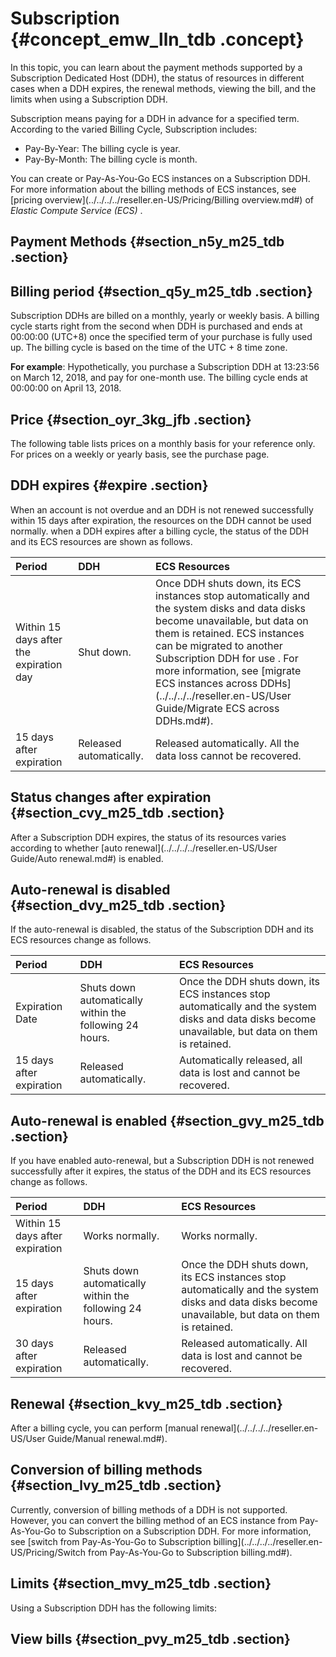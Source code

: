 # Subscription {#concept_emw_lln_tdb .concept}

In this topic, you can learn about the payment methods supported by a Subscription Dedicated Host \(DDH\), the status of resources in different cases when a DDH expires, the renewal methods, viewing the bill, and the limits when using a Subscription DDH.

Subscription means paying for a DDH in advance for a specified term. According to the varied Billing Cycle, Subscription includes:

-   Pay-By-Year: The billing cycle is year.
-   Pay-By-Month: The billing cycle is month.

You can create or Pay-As-You-Go ECS instances on a Subscription DDH. For more information about the billing methods of ECS instances, see [pricing overview](../../../../reseller.en-US/Pricing/Billing overview.md#) of *Elastic Compute Service \(ECS\)* .

## Payment Methods {#section_n5y_m25_tdb .section}

## Billing period {#section_q5y_m25_tdb .section}

Subscription DDHs are billed on a monthly, yearly or weekly basis. A billing cycle starts right from the second when DDH is purchased and ends at 00:00:00 \(UTC+8\) once the specified term of your purchase is fully used up. The billing cycle is based on the time of the UTC + 8 time zone.

**For example**: Hypothetically, you purchase a Subscription DDH at 13:23:56 on March 12, 2018, and pay for one-month use. The billing cycle ends at 00:00:00 on April 13, 2018.

## Price {#section_oyr_3kg_jfb .section}

The following table lists prices on a monthly basis for your reference only. For prices on a weekly or yearly basis, see the purchase page.

## DDH expires {#expire .section}

When an account is not overdue and an DDH is not renewed successfully within 15 days after expiration, the resources on the DDH cannot be used normally. when a DDH expires after a billing cycle, the status of the DDH and its ECS resources are shown as follows.

|Period|DDH|ECS Resources|
|:-----|:--|:------------|
|Within 15 days after the expiration day|Shut down.|Once DDH shuts down, its ECS instances stop automatically and the system disks and data disks become unavailable, but data on them is retained. ECS instances can be migrated to another Subscription DDH for use . For more information, see [migrate ECS instances across DDHs](../../../../reseller.en-US/User Guide/Migrate ECS across DDHs.md#).|
|15 days after expiration|Released automatically.|Released automatically. All the data loss cannot be recovered.|

## Status changes after expiration {#section_cvy_m25_tdb .section}

After a Subscription DDH expires, the status of its resources varies according to whether [auto renewal](../../../../reseller.en-US/User Guide/Auto renewal.md#) is enabled.

## Auto-renewal is disabled {#section_dvy_m25_tdb .section}

If the auto-renewal is disabled, the status of the Subscription DDH and its ECS resources change as follows.

|Period|DDH|ECS Resources|
|:-----|:--|:------------|
|Expiration Date|Shuts down automatically within the following 24 hours.|Once the DDH shuts down, its ECS instances stop automatically and the system disks and data disks become unavailable, but data on them is retained.|
|15 days after expiration|Released automatically.|Automatically released, all data is lost and cannot be recovered.|

## Auto-renewal is enabled {#section_gvy_m25_tdb .section}

If you have enabled auto-renewal, but a Subscription DDH is not renewed successfully after it expires, the status of the DDH and its ECS resources change as follows.

|Period|DDH|ECS Resources|
|:-----|:--|:------------|
|Within 15 days after expiration|Works normally.|Works normally.|
|15 days after expiration|Shuts down automatically within the following 24 hours.|Once the DDH shuts down, its ECS instances stop automatically and the system disks and data disks become unavailable, but data on them is retained.|
|30 days after expiration|Released automatically.|Released automatically. All data is lost and cannot be recovered.|

## Renewal {#section_kvy_m25_tdb .section}

After a billing cycle, you can perform [manual renewal](../../../../reseller.en-US/User Guide/Manual renewal.md#).

## Conversion of billing methods {#section_lvy_m25_tdb .section}

Currently, conversion of billing methods of a DDH is not supported. However, you can convert the billing method of an ECS instance from Pay-As-You-Go to Subscription on a Subscription DDH. For more information, see [switch from Pay-As-You-Go to Subscription billing](../../../../reseller.en-US/Pricing/Switch from Pay-As-You-Go to Subscription billing.md#).

## Limits {#section_mvy_m25_tdb .section}

Using a Subscription DDH has the following limits:


## View bills {#section_pvy_m25_tdb .section}


